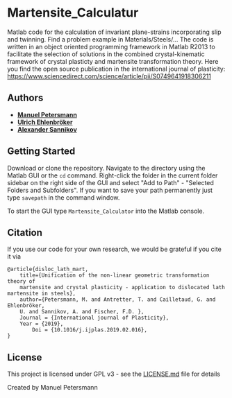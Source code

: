 # Martensite_Calculatur

Matlab code for the calculation of invariant plane-strains incorporating slip and twinning.
Find a problem example in Materials/Steels/...
The code is written in an object oriented programming framework in Matlab R2013 to facilitate the selection of solutions in the combined crystal-kinematic framework of crystal plasticty and martensite transformation theory.
Here you find the open source publication in the international journal of plasticity:
https://www.sciencedirect.com/science/article/pii/S0749641918306211

## Authors

* [**Manuel Petersmann**](https://github.com/ManuelPetersmann)
* [**Ulrich Ehlenbröker**](https://github.com/UlrichEhlenbroeker)
* [**Alexander Sannikov**](https://github.com/AlexanderSannikov)

##  Getting Started

Download or clone the repository. Navigate to the directory using the Matlab GUI or the `cd` command.
Right-click the folder in the current folder sidebar on the right side of the GUI and 
select "Add to Path" - "Selected Folders and Subfolders".
If you want to save your path permanently just type `savepath` in the command window.

To start the GUI type `Martensite_Calculator` into the Matlab console. 

<!-- 
=======
>>>>>>> 4a3b4f849dbc15db5a505af0f75a102eed9659f9
## Built With
* [Dropwizard](http://www.dropwizard.io/1.0.2/docs/) - The web framework used


## Contributing
Please read [CONTRIBUTING.md](https://gist.github.com/PurpleBooth/b24679402957c63ec426) for details on our code of conduct, and the process for submitting pull requests to us.

## Versioning
<<<<<<< HEAD
-->

## Citation
If you use our code for your own research, we would be grateful if you cite it via
```
@article{disloc_lath_mart,
	title={Unification of the non-linear geometric transformation theory of 
	martensite and crystal plasticity - application to dislocated lath martensite in steels},
	author={Petersmann, M. and Antretter, T. and Cailletaud, G. and Ehlenbröker,
	U. and Sannikov, A. and Fischer, F.D. },
	Journal = {International journal of Plasticity},
  	Year = {2019},
        Doi = {10.1016/j.ijplas.2019.02.016},
}
```

## License

This project is licensed under GPL v3 - see the [LICENSE.md](LICENSE.md) file for details

Created by Manuel Petersmann

<!-- 
## Acknowledgments

* Hat tip to anyone who's code was used
* Inspiration
* etc
-->
